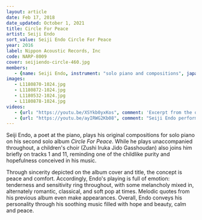 ```yaml
---
layout: article
date: Feb 17, 2018
date_updated: October 1, 2021
title: Circle For Peace
artist: Seiji Endo
sort_value: Seiji Endo Circle For Peace
year: 2016
label: Nippon Acoustic Records, Inc
code: NARP-8009
cover: seijiendo-circle-460.jpg
members:
   - {name: Seiji Endo, instrument: "solo piano and compositions", japanese_name: 遠藤征志, url: "https://seiji-piano-endo.com"}
images:
   - L1180870-1024.jpg
   - L1180872-1024.jpg
   - L1180532-1024.jpg
   - L1180878-1024.jpg
videos: 
   - {url: "https://youtu.be/XSYkb0yxKos", comment: 'Excerpt from the opening track on the album, "Circle For Peace"'}
   - {url: "https://youtu.be/ayIRWG2Kb08", comment: "Seiji Endo performing a solo piano piece from his previous album “Sakura Meditations” entitled “Bara No Sasayaki” (Whispers of a Rose) at the legendary Hot House jazz club in Tokyo"}
---
```

Seiji Endo, a poet at the piano, plays his original compositions for solo piano on his second solo album *Circle For Peace*. While he plays unaccompanied throughout, a children's choir (Zushi Iruka Jido Gasshoudan) also joins him briefly on tracks 1 and 11, reminding one of the childlike purity and hopefulness conceived in his music.

Through sincerity depicted on the album cover and title, the concept is peace and comfort. Accordingly, Endo's playing is full of emotion: tenderness and sensitivity ring throughout, with some melancholy mixed in, alternately romantic, classical, and soft pop at times. Melodic quotes from his previous album even make appearances. Overall, Endo conveys his personality through his soothing music filled with hope and beauty, calm and peace.








